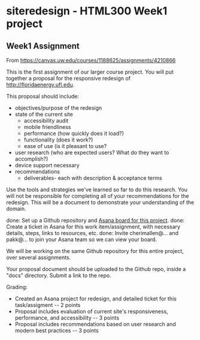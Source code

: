# siteredesign - HTML300 Week1 project

## Week1 Assignment

From <https://canvas.uw.edu/courses/1188625/assignments/4210866>

This is the first assignment of our larger course project. 
You will put together a proposal for the responsive redesign of <http://floridaenergy.ufl.edu>.

This proposal should include: 

*   objectives/purpose of the redesign
*   state of the current site
    *   accessibility audit
    *   mobile friendliness
    *   performance (how quickly does it load?)
    *   functionality (does it work?)
    *   ease of use (is it pleasant to use?
*   user research (who are expected users? What do they want to accomplish?)
*   device support necessary
*   recommendations
    *   deliverables- each with description & acceptance terms

Use the tools and strategies we've learned so far to do this research. 
You will not be responsible for completing all of your recommendations for the redesign.
This will be a document to demonstrate your understanding of the domain.

done: Set up a Github repository and [Asana board for this project](https://app.asana.com/0/622197888656195/622197888656197). 
done: Create a ticket in Asana for this work item/assignment, with necessary details, steps, links to resources, etc. 
done: Invite cherimallen@... and pakk@... to join your Asana team so we can view your board. 

We will be working on the same Github repository for this entire project, over several assignments.

Your proposal document should be uploaded to the Github repo, inside a "docs" directory. 
Submit a link to the repo.
 
Grading: 
*   Created an Asana project for redesign, and detailed ticket for this task/assigment -- 2 points
*   Proposal includes evaluation of current site's responsiveness, performance, and accessibility -- 3 points
*   Proposal includes recommendations based on user research and modern best practices -- 3 points
